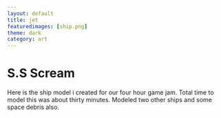 ```yaml
---
layout: default
title: jet
featuredimages: [ship.png]
theme: dark
category: art
---
```


# S.S Scream

Here is the ship model i created for our four hour game jam. Total time to model this was about thirty minutes. Modeled two other ships and some space debris also.
